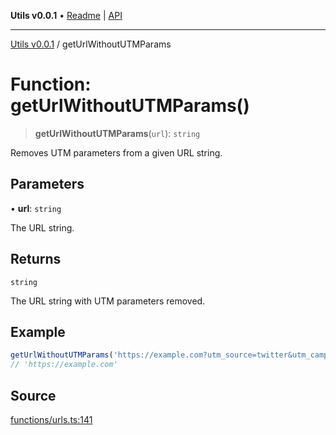 **Utils v0.0.1** • [Readme](../README.md) \| [API](../globals.md)

***

[Utils v0.0.1](../README.md) / getUrlWithoutUTMParams

# Function: getUrlWithoutUTMParams()

> **getUrlWithoutUTMParams**(`url`): `string`

Removes UTM parameters from a given URL string.

## Parameters

• **url**: `string`

The URL string.

## Returns

`string`

The URL string with UTM parameters removed.

## Example

```ts
getUrlWithoutUTMParams('https://example.com?utm_source=twitter&utm_campaign=summer_sale');
// 'https://example.com'
```

## Source

[functions/urls.ts:141](https://github.com/bucharitesh/octopop/blob/2bf71a1/packages/utils/src/functions/urls.ts#L141)
